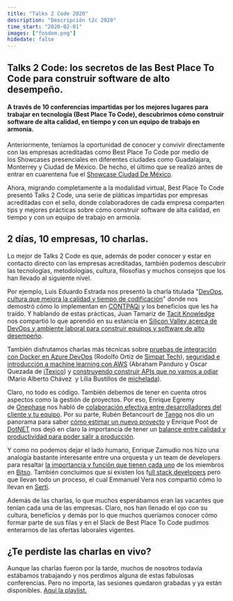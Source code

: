 ```yaml
---
title: "Talks 2 Code 2020"
description: "Descripción t2c 2020"
time_start: "2020-02-01"
images: ["fosdem.png"]
hidedate: false
---
```


<h2>Talks 2 Code: los secretos de las Best Place To Code para construir software de alto desempeño.</h2>

<h4>A través de 10 conferencias impartidas por los mejores lugares para trabajar en tecnología (Best Place To Code), descubrimos&nbsp;cómo construir software de alta calidad, en tiempo y con un equipo de trabajo en armonía.</h4>

<p>Anteriormente, teníamos la oportunidad de conocer y convivir directamente con&nbsp;las empresas acreditadas como Best Place To Code por medio de los&nbsp;Showcases presenciales en diferentes ciudades como Guadalajara, Monterrey y Ciudad de México. De hecho, el último que se realizó antes de entrar en cuarentena fue el <a href="https://www.youtube.com/playlist?list=PLnLzwYW6HOC4Ir4Lb3jQnCBl3pVbYPdgt">Showcase Ciudad De México</a>.</p>

<p>Ahora, migrando completamente a la modalidad virtual, Best Place To Code presentó Talks 2 Code,&nbsp;una serie de pláticas impartidas por empresas acreditadas con el sello, donde colaboradores de cada empresa comparten tips y mejores prácticas sobre cómo construir software de alta calidad, en tiempo y con un equipo de trabajo en armonía.</p>

<h2>2 días, 10 empresas, 10 charlas.</h2>

<p>Lo mejor de Talks 2 Code es que, además de poder conocer y estar en contacto directo con las empresas acreditadas, también podemos descubrir las tecnologías, metodologías, cultura, filosofías y muchos consejos que los han llevado al siguiente nivel.</p>

<p>Por ejemplo,&nbsp;Luis Eduardo Estrada nos presentó la charla titulada "<a href="https://sg.com.mx/buzz/ponencias/talks-2-code/devops-cultura-que-mejora-la-calidad-y-tiempo-de-codificacion-0">DevOps, cultura que mejora la calidad y tiempo de codificación</a>" donde nos demostró&nbsp;cómo lo implementan en <a href="https://bestplacetocode.com/company/contpaqi">CONTPAQi</a>&nbsp;y los beneficios que les ha traído. Y hablando de estas&nbsp;prácticas, Juan Tamariz de <a href="https://bestplacetocode.com/company/tacit-knowledge-guadalajara">Tacit Knowledge</a> nos compartió lo que aprendió en su estancia en&nbsp;<a href="https://sg.com.mx/buzz/ponencias/talks-2-code/como-construir-equipos-y-software-de-alto-desempeno-con-un-excelente">Silicon Valley acerca de DevOps y ambiente laboral para&nbsp;construir equipos y software de alto desempeño</a>.</p>

<p>También disfrutamos charlas más técnicas sobre <a href="https://sg.com.mx/buzz/ponencias/talks-2-code/pruebas-de-integracion-con-docker-en-azure-devops">pruebas de integración con Docker en Azure DevOps</a> (Rodolfo Ortiz de <a href="https://bestplacetocode.com/company/simpat-tech">Simpat Tech</a>), <a href="https://sg.com.mx/buzz/ponencias/talks-2-code/primeros-pasos-en-seguridad-e-introduccion-machine-learning-con-aws">seguridad e introducción a machine learning con AWS</a> (Abraham Panduro y Oscar Quezada de <a href="https://bestplacetocode.com/company/itexico">iTexico</a>) y&nbsp;<a href="https://sg.com.mx/buzz/ponencias/talks-2-code/construyendo-apis-que-no-vamos-odiar">construyendo construir&nbsp;APIs que no vamos a odiar</a> (Mario Alberto Chávez&nbsp; y Lilia Bustillos de <a href="https://bestplacetocode.com/company/michelada">michelada</a>).</p>

<p>Claro, no todo es código. También debemos de tener en cuenta otros aspectos como la&nbsp;gestión de proyectos. Por eso,&nbsp;Enrique Egremy de&nbsp;<a href="https://bestplacetocode.com/company/onephase">Onephase</a><strong> </strong>nos habló de <a href="https://sg.com.mx/buzz/ponencias/talks-2-code/colaboracion-efectiva-entre-desarrolladores-del-cliente-y-tu-equipo">colaboración efectiva entre desarrolladores del cliente y tu equipo</a>. Por su parte,&nbsp;Rubén Betancourt de&nbsp;<a href="https://bestplacetocode.com/company/tango">Tango</a><strong> </strong>nos dio un panorama para saber&nbsp;<a href="https://sg.com.mx/buzz/ponencias/talks-2-code/de-estimacion-entrega-como-estimar-un-nuevo-proyecto-y-no-echarte-la">cómo estimar un nuevo proyecto</a> y&nbsp;Enrique Poot de <a href="https://bestplacetocode.com/company/dotnet-desarrollo-de-sistemas">DotNET</a><strong> </strong>nos dejó en claro la importancia de tener un <a href="https://sg.com.mx/buzz/ponencias/talks-2-code/la-balanza-entre-calidad-y-productividad-objetivo-salir-produccion">balance entre calidad y productividad para poder salir a producción</a>.</p>

<p>Y como no podemos dejar el lado humano,&nbsp;Enrique Zamudio nos hizo una analogía bastante interesante entre una orquesta y un team de developers para resaltar <a href="https://sg.com.mx/buzz/ponencias/talks-2-code/que-significa-ser-un-programador-en-bitso">la importancia y función que tienen cada uno</a> de los miembros en&nbsp;<a href="https://bestplacetocode.com/company/bitso">Bitso</a>. También concluimos que sí existen los&nbsp;f<a href="https://sg.com.mx/buzz/ponencias/talks-2-code/el-camino-del-full-stack-developer-o-como-hacemos-en-serti-para-que-no">ull stack developers</a> pero que llevan todo un proceso, el cual&nbsp;Emmanuel Vera nos compartió cómo lo llevan en&nbsp;<a href="https://bestplacetocode.com/company/serti">Serti</a>.</p>

<p>Además de las charlas, lo que muchos esperábamos eran las vacantes que tenían cada una de las empresas. Claro, nos han llenado el ojo con su cultura, beneficios y demás por lo que muchos queríamos conocer cómo formar parte de sus filas y en el Slack de Best Place To Code pudimos enterarnos de las ofertas laborales vigentes.</p>

<h2>¿Te perdiste las charlas en vivo?</h2>

<p>Aunque las charlas fueron por la tarde, muchos de nosotros todavía estábamos trabajando y nos perdimos alguna de estas fabulosas conferencias. Pero no importa, las sesiones quedaron grabadas y ya están disponibles. <a href="https://www.youtube.com/watch?list=PLnLzwYW6HOC5Vfy7zetKhigVDvtQOte7D&amp;v=vbdpO3ns9GY&amp;feature=emb_logo">Aquí la playlist.</a></p>

<p>&nbsp;</p>
